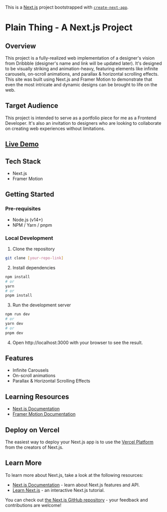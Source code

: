 This is a [Next.js](https://nextjs.org/) project bootstrapped
with [`create-next-app`](https://github.com/vercel/next.js/tree/canary/packages/create-next-app).

# Plain Thing - A Next.js Project

## Overview

This project is a fully-realized web implementation of a designer's vision from Dribbble (designer's name and link will
be updated later). It's designed to be visually striking and animation-heavy, featuring elements like infinite
carousels, on-scroll animations, and parallax & horizontal scrolling effects. This site was built using Next.js and
Framer Motion to demonstrate that even the most intricate and dynamic designs can be brought to life on the web.

## Target Audience

This project is intended to serve as a portfolio piece for me as a Frontend Developer. It's also an invitation to
designers who are looking to collaborate on creating web experiences without limitations.

## [Live Demo]()

## Tech Stack

- Next.js
- Framer Motion

## Getting Started

### Pre-requisites

- Node.js (v14+)
- NPM / Yarn / pnpm

### Local Development

1. Clone the repository

```bash
git clone [your-repo-link]
```

2. Install dependencies

```bash
npm install
# or
yarn
# or
pnpm install
```

3. Run the development server

```bash
npm run dev
# or
yarn dev
# or
pnpm dev
```

4. Open http://localhost:3000 with your browser to see the result.

## Features

- Infinite Carousels
- On-scroll animations
- Parallax & Horizontal Scrolling Effects

## Learning Resources

- [Next.js Documentation](https://nextjs.org/docs)
- [Framer Motion Documentation](https://www.framer.com/motion)

## Deploy on Vercel

The easiest way to deploy your Next.js app is to use
the [Vercel Platform](https://vercel.com/new?utm_medium=default-template&filter=next.js&utm_source=create-next-app&utm_campaign=create-next-app-readme)
from the creators of Next.js.

## Learn More

To learn more about Next.js, take a look at the following resources:

- [Next.js Documentation](https://nextjs.org/docs) - learn about Next.js features and API.
- [Learn Next.js](https://nextjs.org/learn) - an interactive Next.js tutorial.

You can check out [the Next.js GitHub repository](https://github.com/vercel/next.js/) - your feedback and contributions
are welcome!